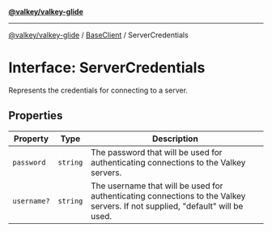 [**@valkey/valkey-glide**](../../README.md)

***

[@valkey/valkey-glide](../../modules.md) / [BaseClient](../README.md) / ServerCredentials

# Interface: ServerCredentials

Represents the credentials for connecting to a server.

## Properties

| Property | Type | Description |
| ------ | ------ | ------ |
| <a id="password"></a> `password` | `string` | The password that will be used for authenticating connections to the Valkey servers. |
| <a id="username"></a> `username?` | `string` | The username that will be used for authenticating connections to the Valkey servers. If not supplied, "default" will be used. |
